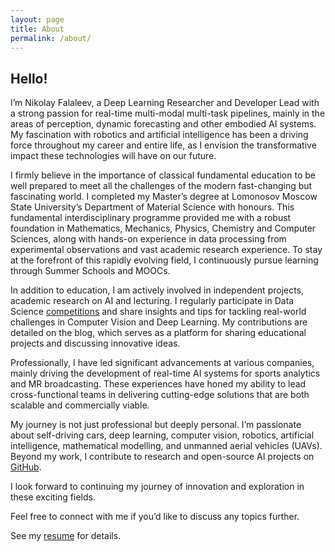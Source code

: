 ```yaml
---
layout: page
title: About
permalink: /about/
---
```


## __Hello!__

I’m Nikolay Falaleev, a Deep Learning Researcher and Developer Lead with a strong passion for real-time multi-modal multi-task pipelines, mainly in the areas of perception, dynamic forecasting and other embodied AI systems. My fascination with robotics and artificial intelligence has been a driving force throughout my career and entire life, as I envision the transformative impact these technologies will have on our future.

I firmly believe in the importance of classical fundamental education to be well prepared to meet all the challenges of the modern fast-changing but fascinating world. I completed my Master’s degree at Lomonosov Moscow State University’s Department of Material Science with honours. This fundamental interdisciplinary programme provided me with a robust foundation in Mathematics, Mechanics, Physics, Chemistry and Computer Sciences, along with hands-on experience in data processing from experimental observations and vast academic research experience. To stay at the forefront of this rapidly evolving field, I continuously pursue learning through Summer Schools and MOOCs.

In addition to education, I am actively involved in independent projects, academic research on AI and lecturing. I regularly participate in Data Science [competitions][challenges] and share insights and tips for tackling real-world challenges in Computer Vision and Deep Learning. My contributions are detailed on the blog, which serves as a platform for sharing educational projects and discussing innovative ideas.

Professionally, I have led significant advancements at various companies, mainly driving the development of real-time AI systems for sports analytics and MR broadcasting. These experiences have honed my ability to lead cross-functional teams in delivering cutting-edge solutions that are both scalable and commercially viable.

My journey is not just professional but deeply personal. I’m passionate about self-driving cars, deep learning, computer vision, robotics, artificial intelligence, mathematical modelling, and unmanned aerial vehicles (UAVs). Beyond my work, I contribute to research and open-source AI projects on [GitHub][github].

I look forward to continuing my journey of innovation and exploration in these exciting fields.

Feel free to connect with me if you’d like to discuss any topics further.

See my [resume][cv] for details.

[projects]: /projects/
[challenges]: /competitions/
[cv]: /resume/
[github]: https://github.com/NikolasEnt
